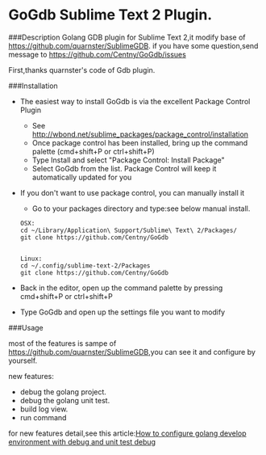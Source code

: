 GoGdb Sublime Text 2 Plugin.
===

###Description
Golang GDB plugin for Sublime Text 2,it modify base of <https://github.com/quarnster/SublimeGDB>.
if you have some question,send message to <https://github.com/Centny/GoGdb/issues>


First,thanks quarnster's code of Gdb plugin.

###Installation
- The easiest way to install GoGdb is via the excellent Package Control Plugin
	- See http://wbond.net/sublime_packages/package_control/installation
	- Once package control has been installed, bring up the command palette (cmd+shift+P or ctrl+shift+P)
	- Type Install and select "Package Control: Install Package"
	- Select GoGdb from the list. Package Control will keep it automatically updated for you
- If you don't want to use package control, you can manually install it
	- Go to your packages directory and type:see below manual install.
	
	```
	OSX:
	cd ~/Library/Application\ Support/Sublime\ Text\ 2/Packages/
	git clone https://github.com/Centny/GoGdb
	
	
	Linux:
	cd ~/.config/sublime-text-2/Packages
	git clone https://github.com/Centny/GoGdb
	```
- Back in the editor, open up the command palette by pressing cmd+shift+P or ctrl+shift+P
- Type GoGdb and open up the settings file you want to modify


###Usage

most of the features is sampe of <https://github.com/quarnster/SublimeGDB>,you can see it and configure by yourself.

new features:
* debug the golang project.
* debug the golang unit test.
* build log view.
* run command

for new features detail,see this article:<a href="https://github.com/Centny/Centny/blob/master/Articles/How%20to%20configure%20golang%20develop%20environment%20with%20debug%20and%20unit%20test%20debug.md">How to configure golang develop environment with debug and unit test debug</a>

